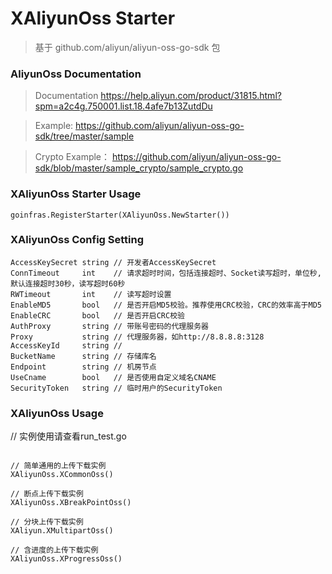 # XAliyunOss Starter

> 基于 github.com/aliyun/aliyun-oss-go-sdk 包

### AliyunOss Documentation

> Documentation https://help.aliyun.com/product/31815.html?spm=a2c4g.750001.list.18.4afe7b13ZutdDu


> Example: https://github.com/aliyun/aliyun-oss-go-sdk/tree/master/sample

> Crypto Example： https://github.com/aliyun/aliyun-oss-go-sdk/blob/master/sample_crypto/sample_crypto.go

### XAliyunOss Starter Usage
```
goinfras.RegisterStarter(XAliyunOss.NewStarter())

```

### XAliyunOss Config Setting

```
AccessKeySecret string // 开发者AccessKeySecret
ConnTimeout     int    // 请求超时时间，包括连接超时、Socket读写超时，单位秒,默认连接超时30秒，读写超时60秒
RWTimeout       int    // 读写超时设置
EnableMD5       bool   // 是否开启MD5校验。推荐使用CRC校验，CRC的效率高于MD5
EnableCRC       bool   // 是否开启CRC校验
AuthProxy       string // 带账号密码的代理服务器
Proxy           string // 代理服务器，如http://8.8.8.8:3128
AccessKeyId     string //
BucketName      string // 存储库名
Endpoint        string // 机房节点
UseCname        bool   // 是否使用自定义域名CNAME
SecurityToken   string // 临时用户的SecurityToken
```

### XAliyunOss Usage

// 实例使用请查看run_test.go
```

// 简单通用的上传下载实例
XAliyunOss.XCommonOss()

// 断点上传下载实例
XAliyunOss.XBreakPointOss()

// 分块上传下载实例
XAliyun.XMultipartOss()

// 含进度的上传下载实例
XAliyunOss.XProgressOss()

```